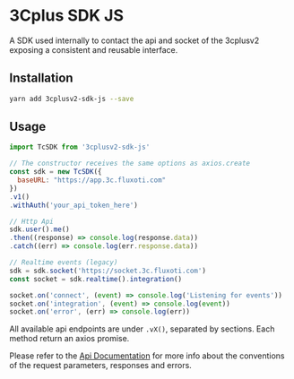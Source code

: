 # 3Cplus SDK JS

A SDK used internally to contact the api and socket of the 3cplusv2 exposing a consistent and reusable interface.

## Installation

```bash
yarn add 3cplusv2-sdk-js --save
```

## Usage

```js
import TcSDK from '3cplusv2-sdk-js'

// The constructor receives the same options as axios.create
const sdk = new TcSDK({
  baseURL: "https://app.3c.fluxoti.com"
})
.v1()
.withAuth('your_api_token_here')

// Http Api
sdk.user().me()
.then((response) => console.log(response.data))
.catch((err) => console.log(err.response.data))

// Realtime events (legacy)
sdk = sdk.socket('https://socket.3c.fluxoti.com')
const socket = sdk.realtime().integration()

socket.on('connect', (event) => console.log('Listening for events'))
socket.on('integration', (event) => console.log(event))
socket.on('error', (err) => console.log(err))
```

All available api endpoints are under `.vX()`, separated by sections. Each method return an axios promise.

Please refer to the [Api Documentation](http://api-docs.3c.fluxoti.com) for more info about the conventions of the request parameters, responses and errors.
